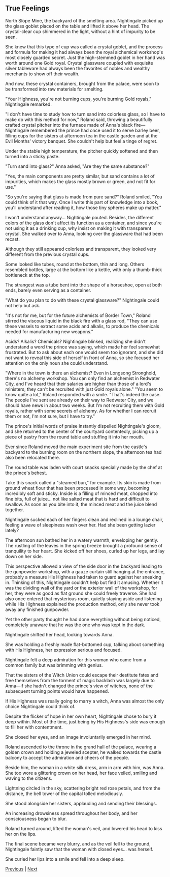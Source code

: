 ## True Feelings
North Slope Mine, the backyard of the smelting area.
Nightingale picked up the glass goblet placed on the table and lifted it above her head. The crystal-clear cup shimmered in the light, without a hint of impurity to be seen.

She knew that this type of cup was called a crystal goblet, and the process and formula for making it had always been the royal alchemical workshop's most closely guarded secret. Just the high-stemmed goblet in her hand was worth around one Gold royal. Crystal glassware coupled with exquisite silver tableware had always been the favorites of nobles and wealthy merchants to show off their wealth.

And now, these crystal containers, brought from the palace, were soon to be transformed into raw materials for smelting.

"Your Highness, you're not burning cups, you're burning Gold royals," Nightingale remarked.

"I don't have time to study how to turn sand into colorless glass, so I have to make do with this method for now," Roland said, throwing a beautifully crafted crystal pitcher into the furnace made of Anna's black fire—Nightingale remembered the prince had once used it to serve barley beer, filling cups for the sisters at afternoon tea in the castle garden and at the Evil Months' victory banquet. She couldn't help but feel a tinge of regret.

Under the stable high temperature, the pitcher quickly softened and then turned into a sticky paste.

"Turn sand into glass?" Anna asked, "Are they the same substance?"

"Yes, the main components are pretty similar, but sand contains a lot of impurities, which makes the glass mostly brown or green, and not fit for use."

"So you're saying that glass is made from pure sand?" Roland smiled, "You could think of it that way. Once I write this part of knowledge into a book, you'll understand after reading it, how those tiny spheres make up matter."

I won't understand anyway... Nightingale pouted. Besides, the different colors of the glass don't affect its function as a container, and since you're not using it as a drinking cup, why insist on making it with transparent crystal. She walked over to Anna, looking over the glassware that had been recast.

Although they still appeared colorless and transparent, they looked very different from the previous crystal cups.

Some looked like tubes, round at the bottom, thin and long. Others resembled bottles, large at the bottom like a kettle, with only a thumb-thick bottleneck at the top.

The strangest was a tube bent into the shape of a horseshoe, open at both ends, barely even serving as a container.

"What do you plan to do with these crystal glassware?" Nightingale could not help but ask.

"It's not for me, but for the future alchemists of Border Town," Roland stirred the viscous liquid in the black fire with a glass rod, "They can use these vessels to extract some acids and alkalis, to produce the chemicals needed for manufacturing new weapons."

Acids? Alkalis? Chemicals? Nightingale blinked, realizing she didn't understand a word the prince was saying, which made her feel somewhat frustrated. But to ask about each one would seem too ignorant, and she did not want to reveal this side of herself in front of Anna, so she focused her attention on the only noun she could understand.

"Where in the town is there an alchemist? Even in Longsong Stronghold, there's no alchemy workshop. You can only find an alchemist in Redwater City, and I've heard that their salaries are higher than those of a lord's ministers; they can't be recruited with just Gold royals alone."
"You seem to know quite a lot," Roland responded with a smile. "That's indeed the case. The people I've sent are already on their way to Redwater City, and we should have news in about two weeks. But I'm not recruiting them with Gold royals, rather with some secrets of alchemy. As for whether I can recruit them or not, I'm not sure, but I have to try."

The prince's initial words of praise instantly dispelled Nightingale's gloom, and she returned to the center of the courtyard contentedly, picking up a piece of pastry from the round table and stuffing it into her mouth.

Ever since Roland moved the main experiment site from the castle's backyard to the burning room on the northern slope, the afternoon tea had also been relocated there.

The round table was laden with court snacks specially made by the chef at the prince's behest.

Take this snack called a "steamed bun," for example. Its skin is made from ground wheat flour that has been processed in some way, becoming incredibly soft and sticky. Inside is a filling of minced meat, chopped into fine bits, full of juice... not like salted meat that is hard and difficult to swallow. As soon as you bite into it, the minced meat and the juice blend together.

Nightingale sucked each of her fingers clean and reclined in a lounge chair, feeling a wave of sleepiness wash over her.
Had she been getting lazier lately?

The afternoon sun bathed her in a watery warmth, enveloping her gently. The rustling of the leaves in the spring breeze brought a profound sense of tranquility to her heart. She kicked off her shoes, curled up her legs, and lay down on her side.

This perspective allowed a view of the side door in the backyard leading to the gunpowder workshop, with a gauze curtain still hanging at the entrance, probably a measure His Highness had taken to guard against her sneaking in. Thinking of this, Nightingale couldn't help but find it amusing. Whether it was the dividing wall of the yard or the exterior wall of the workshop, for her, they were as good as flat ground she could freely traverse. She had also once entered that mysterious room, quietly staying aside and listening while His Highness explained the production method, only she never took away any finished gunpowder.

Yet the other party thought he had done everything without being noticed, completely unaware that he was the one who was kept in the dark.

Nightingale shifted her head, looking towards Anna.

She was holding a freshly made flat-bottomed cup, talking about something with His Highness, her expression serious and focused.

Nightingale felt a deep admiration for this woman who came from a common family but was brimming with genius.

That the sisters of the Witch Union could escape their destitute fates and free themselves from the torment of magic backlash was largely due to Anna—if she hadn't changed the prince's view of witches, none of the subsequent turning points would have happened.

If His Highness was really going to marry a witch, Anna was almost the only choice Nightingale could think of.

Despite the flicker of hope in her own heart, Nightingale chose to bury it deep within. Most of the time, just being by His Highness's side was enough to fill her with contentment.

She closed her eyes, and an image involuntarily emerged in her mind.

Roland ascended to the throne in the grand hall of the palace, wearing a golden crown and holding a jeweled scepter, he walked towards the castle balcony to accept the admiration and cheers of the people.

Beside him, the woman in a white silk dress, arm in arm with him, was Anna. She too wore a glittering crown on her head, her face veiled, smiling and waving to the citizens.

Lightning circled in the sky, scattering bright red rose petals, and from the distance, the bell tower of the capital tolled melodiously.

She stood alongside her sisters, applauding and sending their blessings.

An increasing drowsiness spread throughout her body, and her consciousness began to blur.

Roland turned around, lifted the woman's veil, and lowered his head to kiss her on the lips.

The final scene became very blurry, and as the veil fell to the ground, Nightingale faintly saw that the woman with closed eyes... was herself.

She curled her lips into a smile and fell into a deep sleep.



[Previous](CH0143.md) | [Next](CH0145.md)
